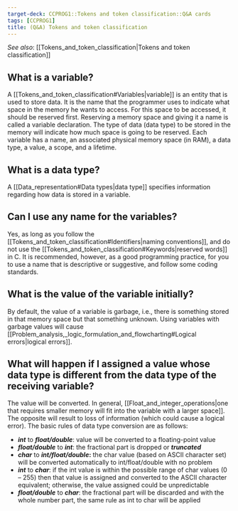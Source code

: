 ```yaml
---
target-deck: CCPROG1::Tokens and token classification::Q&A cards
tags: [CCPROG1]
title: (Q&A) Tokens and token classification
---
```


*See also*: [[Tokens_and_token_classification|Tokens and token classification]]

## What is a variable?

A [[Tokens_and_token_classification#Variables|variable]] is an entity that is used to store data. It is the name that the programmer uses to indicate what space in the memory he wants to access. For this space to be accessed, it should be reserved first. Reserving a memory space and giving it a name is called a variable declaration. The type of data (data type) to be stored in the memory will indicate how much space is going to be reserved. Each variable has a name, an associated physical memory space (in RAM), a data type, a value, a scope, and a lifetime.

<!--ID: 1694694364061-->

## What is a data type?

A [[Data_representation#Data types|data type]] specifies information regarding how data is stored in a variable.

<!--ID: 1694694364064-->

## Can I use any name for the variables?

Yes, as long as you follow the [[Tokens_and_token_classification#Identifiers|naming conventions]], and do not use the [[Tokens_and_token_classification#Keywords|reserved words]] in C. It is recommended, however, as a good programming practice, for you to use a name that is descriptive or suggestive, and follow some coding standards.

<!--ID: 1694694364067-->

## What is the value of the variable initially?

By default, the value of a variable is garbage, i.e., there is something stored in that memory space but that something unknown. Using variables with garbage values will cause [[Problem_analysis,_logic_formulation_and_flowcharting#Logical errors|logical errors]].

<!--ID: 1694694364071-->

## What will happen if I assigned a value whose data type is different from the data type of the receiving variable?

The value will be converted. In general, [[Float_and_integer_operations|one that requires smaller memory will fit into the variable with a larger space]]. The opposite will result to loss of information (which could cause a logical error). The basic rules of data type conversion are as follows:

- **_int_** to **_float/double_**: value will be converted to a floating-point value
- _**float/double**_ to _**int**_: the fractional part is dropped or **_truncated_**
- _**char**_ to **_int/float/double_:** the char value (based on ASCII character set) will be converted automatically to int/float/double with no problem
- **_int_** to **_char_**: if the int value is within the possible range of char values (0 – 255) then that value is assigned and converted to the ASCII character equivalent; otherwise, the value assigned could be unpredictable
- **_float/double_** to _**char**_: the fractional part will be discarded and with the whole number part, the same rule as int to char will be applied
<!--ID: 1694694364074-->
